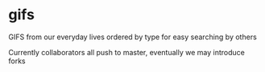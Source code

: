 gifs
====

GIFS from our everyday lives ordered by type for easy searching by others

Currently collaborators all push to master, eventually we may introduce forks
